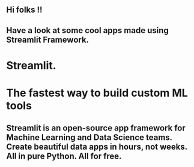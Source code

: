 ## Hi folks !!
## Have a look at some cool apps made using Streamlit Framework.

# Streamlit.
# The fastest way to build custom ML tools

## Streamlit is an open-source app framework for Machine Learning and Data Science teams. Create beautiful data apps in hours, not weeks. All in pure Python. All for free.
